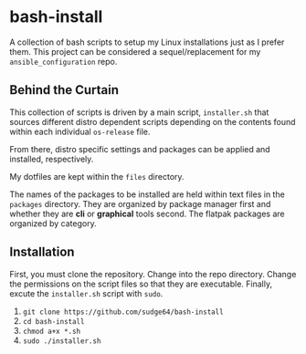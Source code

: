 # bash-install
 A collection of bash scripts to setup my Linux installations just as I prefer them. This project can be considered a sequel/replacement for my `ansible_configuration` repo.

## Behind the Curtain

This collection of scripts is driven by a main script, `installer.sh` that sources different distro dependent scripts depending on the contents found within each individual `os-release` file.

From there, distro specific settings and packages can be applied and installed, respectively.

My dotfiles are kept within the `files` directory.

The names of the packages to be installed are held within text files in the `packages` directory. They are organized by package manager first and whether they are **cli** or **graphical** tools second. The flatpak packages are organized by category.

## Installation

First, you must clone the repository. Change into the repo directory. Change the permissions on the script files so that they are executable. Finally, excute the `installer.sh` script with `sudo`.

1. `git clone https://github.com/sudge64/bash-install`
2. `cd bash-install`
3. `chmod a+x *.sh`
4. `sudo ./installer.sh`

